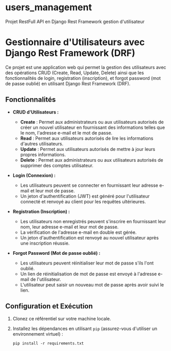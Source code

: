 # users_management
 Projet RestFull API en Django Rest Framework gestion d'utilisateur 
# Gestionnaire d'Utilisateurs avec Django Rest Framework (DRF)

Ce projet est une application web qui permet la gestion des utilisateurs avec des opérations CRUD (Create, Read, Update, Delete) ainsi que les fonctionnalités de login, registration (inscription), et forgot password (mot de passe oublié) en utilisant Django Rest Framework (DRF).

## Fonctionnalités

- **CRUD d'Utilisateurs :**
    - **Create** : Permet aux administrateurs ou aux utilisateurs autorisés de créer un nouvel utilisateur en fournissant des informations telles que le nom, l'adresse e-mail et le mot de passe.
    - **Read** : Permet aux utilisateurs autorisés de lire les informations d'autres utilisateurs.
    - **Update** : Permet aux utilisateurs autorisés de mettre à jour leurs propres informations.
    - **Delete** : Permet aux administrateurs ou aux utilisateurs autorisés de supprimer des comptes utilisateur.

- **Login (Connexion) :**
    - Les utilisateurs peuvent se connecter en fournissant leur adresse e-mail et leur mot de passe.
    - Un jeton d'authentification (JWT) est généré pour l'utilisateur connecté et renvoyé au client pour les requêtes ultérieures.

- **Registration (Inscription) :**
    - Les utilisateurs non enregistrés peuvent s'inscrire en fournissant leur nom, leur adresse e-mail et leur mot de passe.
    - La vérification de l'adresse e-mail en double est gérée.
    - Un jeton d'authentification est renvoyé au nouvel utilisateur après une inscription réussie.

- **Forgot Password (Mot de passe oublié) :**
    - Les utilisateurs peuvent réinitialiser leur mot de passe s'ils l'ont oublié.
    - Un lien de réinitialisation de mot de passe est envoyé à l'adresse e-mail de l'utilisateur.
    - L'utilisateur peut saisir un nouveau mot de passe après avoir suivi le lien.

## Configuration et Exécution

1. Clonez ce référentiel sur votre machine locale.

2. Installez les dépendances en utilisant `pip` (assurez-vous d'utiliser un environnement virtuel) :
   ```shell
   pip install -r requirements.txt
